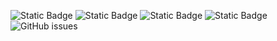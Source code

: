 ![Static Badge](https://img.shields.io/badge/blacklists-60-000000) ![Static Badge](https://img.shields.io/badge/blacklisted-3234990-cc0000) ![Static Badge](https://img.shields.io/badge/whitelisted-2244-00CC00) ![Static Badge](https://img.shields.io/badge/streaming_blacklist-28107-000000) ![GitHub issues](https://img.shields.io/github/issues/fabriziosalmi/blacklists)
